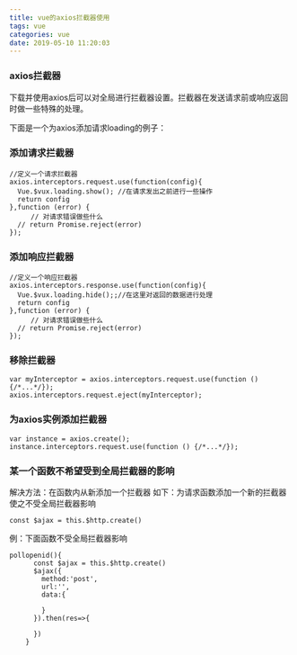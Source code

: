 ```yaml
---
title: vue的axios拦截器使用
tags: vue
categories: vue
date: 2019-05-10 11:20:03
---
```

### axios拦截器
下载并使用axios后可以对全局进行拦截器设置。拦截器在发送请求前或响应返回时做一些特殊的处理。 

下面是一个为axios添加请求loading的例子：

### 添加请求拦截器
```
//定义一个请求拦截器
axios.interceptors.request.use(function(config){
  Vue.$vux.loading.show(); //在请求发出之前进行一些操作
  return config
},function (error) {
  　　// 对请求错误做些什么
  // return Promise.reject(error)
});
```
<!--more-->
### 添加响应拦截器

```
//定义一个响应拦截器
axios.interceptors.response.use(function(config){
  Vue.$vux.loading.hide();;//在这里对返回的数据进行处理
  return config
},function (error) {
  　　// 对请求错误做些什么
  // return Promise.reject(error)
});
```


### 移除拦截器

```
var myInterceptor = axios.interceptors.request.use(function () {/*...*/});
axios.interceptors.request.eject(myInterceptor);
```


### 为axios实例添加拦截器
```
var instance = axios.create();
instance.interceptors.request.use(function () {/*...*/});
```

### 某一个函数不希望受到全局拦截器的影响

解决方法：在函数内从新添加一个拦截器
如下：为请求函数添加一个新的拦截器使之不受全局拦截器影响
```
const $ajax = this.$http.create()
```

例：下面函数不受全局拦截器影响
```
pollopenid(){
      const $ajax = this.$http.create()
      $ajax({
        method:'post',
        url:'',
        data:{
          
        }
      }).then(res=>{
        
      })
    }
```